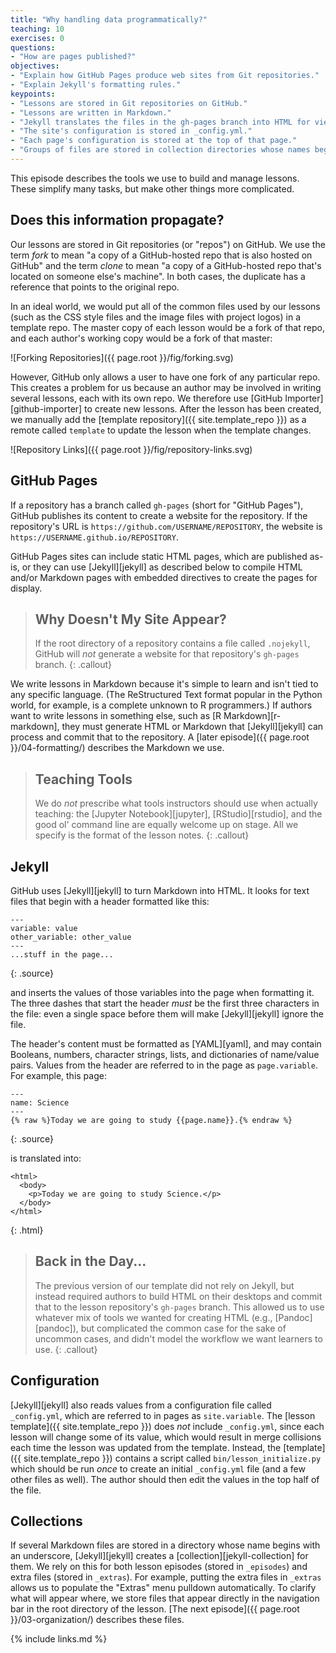 ```yaml
---
title: "Why handling data programmatically?"
teaching: 10
exercises: 0
questions:
- "How are pages published?"
objectives:
- "Explain how GitHub Pages produce web sites from Git repositories."
- "Explain Jekyll's formatting rules."
keypoints:
- "Lessons are stored in Git repositories on GitHub."
- "Lessons are written in Markdown."
- "Jekyll translates the files in the gh-pages branch into HTML for viewing."
- "The site's configuration is stored in _config.yml."
- "Each page's configuration is stored at the top of that page."
- "Groups of files are stored in collection directories whose names begin with an underscore."
---
```


This episode describes the tools we use to build and manage lessons.
These simplify many tasks, but make other things more complicated.

## Does this information propagate?

Our lessons are stored in Git repositories (or "repos") on GitHub.
We use the term *fork* to mean
"a copy of a GitHub-hosted repo that is also hosted on GitHub"
and the term *clone* to mean
"a copy of a GitHub-hosted repo that's located on someone else's machine".
In both cases,
the duplicate has a reference that points to the original repo.

In an ideal world,
we would put all of the common files used by our lessons
(such as the CSS style files and the image files with project logos)
in a template repo.
The master copy of each lesson would be a fork of that repo,
and each author's working copy would be a fork of that master:

![Forking Repositories]({{ page.root }}/fig/forking.svg)

However, GitHub only allows a user to have one fork of any particular repo.
This creates a problem for us because an author may be involved in writing several lessons,
each with its own repo.
We therefore use [GitHub Importer][github-importer] to create new lessons.
After the lesson has been created,
we manually add the [template repository]({{ site.template_repo }}) as a remote called `template`
to update the lesson when the template changes.

![Repository Links]({{ page.root }}/fig/repository-links.svg)

## GitHub Pages

If a repository has a branch called `gh-pages` (short for "GitHub Pages"),
GitHub publishes its content to create a website for the repository.
If the repository's URL is `https://github.com/USERNAME/REPOSITORY`,
the website is `https://USERNAME.github.io/REPOSITORY`.

GitHub Pages sites can include static HTML pages,
which are published as-is,
or they can use [Jekyll][jekyll] as described below
to compile HTML and/or Markdown pages with embedded directives
to create the pages for display.

> ## Why Doesn't My Site Appear?
>
> If the root directory of a repository contains a file called `.nojekyll`,
> GitHub will *not* generate a website for that repository's `gh-pages` branch.
{: .callout}

We write lessons in Markdown because it's simple to learn
and isn't tied to any specific language.
(The ReStructured Text format popular in the Python world,
for example,
is a complete unknown to R programmers.)
If authors want to write lessons in something else,
such as [R Markdown][r-markdown],
they must generate HTML or Markdown that [Jekyll][jekyll] can process
and commit that to the repository.
A [later episode]({{ page.root }}/04-formatting/) describes the Markdown we use.

> ## Teaching Tools
>
> We do *not* prescribe what tools instructors should use when actually teaching:
> the [Jupyter Notebook][jupyter],
> [RStudio][rstudio],
> and the good ol' command line are equally welcome up on stage.
> All we specify is the format of the lesson notes.
{: .callout}

## Jekyll

GitHub uses [Jekyll][jekyll] to turn Markdown into HTML.
It looks for text files that begin with a header formatted like this:

~~~
---
variable: value
other_variable: other_value
---
...stuff in the page...
~~~
{: .source}

and inserts the values of those variables into the page when formatting it.
The three dashes that start the header *must* be the first three characters in the file:
even a single space before them will make [Jekyll][jekyll] ignore the file.

The header's content must be formatted as [YAML][yaml],
and may contain Booleans, numbers, character strings, lists, and dictionaries of name/value pairs.
Values from the header are referred to in the page as `page.variable`.
For example,
this page:

~~~
---
name: Science
---
{% raw %}Today we are going to study {{page.name}}.{% endraw %}
~~~
{: .source}

is translated into:

~~~
<html>
  <body>
    <p>Today we are going to study Science.</p>
  </body>
</html>
~~~
{: .html}

> ## Back in the Day...
>
> The previous version of our template did not rely on Jekyll,
> but instead required authors to build HTML on their desktops
> and commit that to the lesson repository's `gh-pages` branch.
> This allowed us to use whatever mix of tools we wanted for creating HTML (e.g., [Pandoc][pandoc]),
> but complicated the common case for the sake of uncommon cases,
> and didn't model the workflow we want learners to use.
{: .callout}

## Configuration

[Jekyll][jekyll] also reads values from a configuration file called `_config.yml`,
which are referred to in pages as `site.variable`.
The [lesson template]({{ site.template_repo }}) does *not* include `_config.yml`,
since each lesson will change some of its value,
which would result in merge collisions each time the lesson was updated from the template.
Instead,
the [template]({{ site.template_repo }}) contains a script called `bin/lesson_initialize.py`
which should be run *once* to create an initial `_config.yml` file
(and a few other files as well).
The author should then edit the values in the top half of the file.

## Collections

If several Markdown files are stored in a directory whose name begins with an underscore,
[Jekyll][jekyll] creates a [collection][jekyll-collection] for them.
We rely on this for both lesson episodes (stored in `_episodes`)
and extra files (stored in `_extras`).
For example,
putting the extra files in `_extras` allows us to populate the "Extras" menu pulldown automatically.
To clarify what will appear where,
we store files that appear directly in the navigation bar
in the root directory of the lesson.
[The next episode]({{ page.root }}/03-organization/) describes these files.

{% include links.md %}

